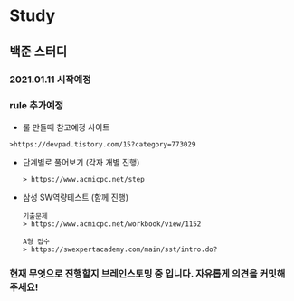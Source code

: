 # Study
## 백준 스터디
### 2021.01.11 시작예정
### rule 추가예정

* 룰 만들때 참고예정 사이트 
```
>https://devpad.tistory.com/15?category=773029
```

  * 단계별로 풀어보기 (각자 개별 진행)
    ```
    > https://www.acmicpc.net/step
    ```

  * 삼성 SW역량테스트 (함께 진행)
    ```
    기출문제
    > https://www.acmicpc.net/workbook/view/1152
    
    A형 접수
    > https://swexpertacademy.com/main/sst/intro.do?
    ```


### 현재 무엇으로 진행할지 브레인스토밍 중 입니다. 자유롭게 의견을 커밋해 주세요!

